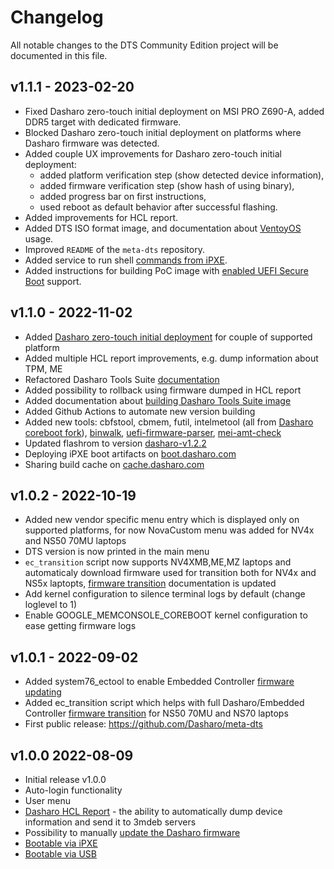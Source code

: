 # Changelog

All notable changes to the DTS Community Edition project will be documented in
this file.

## v1.1.1 - 2023-02-20

* Fixed Dasharo zero-touch initial deployment on MSI PRO Z690-A, added DDR5
  target with dedicated firmware.
* Blocked Dasharo zero-touch initial deployment on platforms where Dasharo
  firmware was detected.
* Added couple UX improvements for Dasharo zero-touch initial deployment:
    - added platform verification step (show detected device information),
    - added firmware verification step (show hash of using binary),
    - added progress bar on first instructions,
    - used reboot as default behavior after successful flashing.
* Added improvements for HCL report.
* Added DTS ISO format image, and documentation about
  [VentoyOS](./documentation.md#run-dts-using-ventoyos) usage.
* Improved `README` of the `meta-dts` repository.
* Added service to run shell [commands from
  iPXE](./documentation.md#run-commands-from-ipxe-shell).
* Added instructions for building PoC image with [enabled UEFI Secure
  Boot](./documentation.md#build-image-with-uefi-secure-boot-support) support.

## v1.1.0 - 2022-11-02

* Added [Dasharo zero-touch initial
  deployment](https://docs.dasharo.com/dasharo-tools-suite/documentation.md#dasharo-zero-touch-initial-deployment)
  for couple of supported platform
* Added multiple HCL report improvements, e.g. dump information about TPM, ME
* Refactored Dasharo Tools Suite [documentation](https://docs.dasharo.com/dasharo-tools-suite/overview.md)
* Added possibility to rollback using firmware dumped in HCL report
* Added documentation about [building Dasharo Tools Suite
  image](./documentation.md#building)
* Added Github Actions to automate new version building
* Added new tools: cbfstool, cbmem, futil, intelmetool (all from [Dasharo
  coreboot fork](https://github.com/Dasharo/coreboot/tree/coreboot-utils)),
  [binwalk](https://github.com/ReFirmLabs/binwalk),
  [uefi-firmware-parser](github.com/theopolis/uefi-firmware-parser),
  [mei-amt-check](github.com/mjg59/mei-amt-check)
* Updated flashrom to version
  [dasharo-v1.2.2](https://github.com/Dasharo/flashrom/tree/dasharo-v1.2.2)
* Deploying iPXE boot artifacts on
  [boot.dasharo.com](https://boot.dasharo.com/dts/)
* Sharing build cache on [cache.dasharo.com](https://cache.dasharo.com/yocto/dts/)

## v1.0.2 - 2022-10-19

* Added new vendor specific menu entry which is displayed only on supported
  platforms, for now NovaCustom menu was added for NV4x and NS50 70MU laptops
* DTS version is now printed in the main menu
* `ec_transition` script now supports NV4XMB,ME,MZ laptops and automaticaly
  download firmware used for transition both for NV4x and NS5x laptopts,
  [firmware transition](https://docs.dasharo.com/common-coreboot-docs/dasharo_tools_suite/#dasharo-ec-transition)
  documentation is updated
* Add kernel configuration to silence terminal logs by default (change loglevel
  to 1)
* Enable GOOGLE_MEMCONSOLE_COREBOOT kernel configuration to ease getting
  firmware logs

## v1.0.1 - 2022-09-02

* Added system76_ectool to enable Embedded Controller [firmware
  updating](https://docs.dasharo.com/common-coreboot-docs/dasharo_tools_suite/#dasharo-ec-update)
* Added ec_transition script which helps with full Dasharo/Embedded Controller
  [firmware transition](https://docs.dasharo.com/common-coreboot-docs/dasharo_tools_suite/#dasharo-ec-transition) for
  NS50 70MU and NS70 laptops
* First public release: https://github.com/Dasharo/meta-dts

## v1.0.0 2022-08-09

* Initial release v1.0.0
* Auto-login functionality
* User menu
* [Dasharo HCL
  Report](https://docs.dasharo.com/common-coreboot-docs/dasharo_tools_suite/#dasharo-hcl-report) -
  the ability to automatically dump device information and send it to 3mdeb
  servers
* Possibility to manually [update the Dasharo
  firmware](https://docs.dasharo.com/common-coreboot-docs/dasharo_tools_suite/#dasharo-firmware-update)
* [Bootable via
  iPXE](https://docs.dasharo.com/common-coreboot-docs/dasharo_tools_suite/#bootable-over-network)
* [Bootable via
  USB](https://docs.dasharo.com/common-coreboot-docs/dasharo_tools_suite/#bootable-usb-stick)
